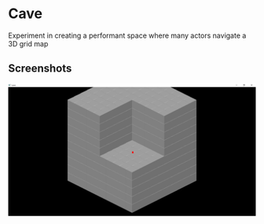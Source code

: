 
Cave
====

Experiment in creating a performant space where many actors navigate a 3D grid map

Screenshots
-----------

![2019-03-19-1](./screenshots/2019-03-19-1.PNG)
